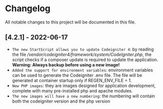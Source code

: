# Changelog
All notable changes to this project will be documented in this file.

## [4.2.1] - 2022-06-17

- `The new StartScript allows you to update Codeigniter 4`: by reading the file */vendor/codeigniter4/framework/system/CodeIgniter.php*, the script checks if a composer update is required to update the application. **Warning: Always backup before using a new image!**
- `Added the support for environment variables`: environment variables can be used to generate the Codeigniter .env file.  The file will be generated at container startup only if REGEN_ENV_FILE = 1.
- `New PHP images`: they are images designed for application development, complete with many pre-installed php and apache modules.
- `The new images will have a new numbering`: the numbering will contain both the codeigniter version and the php version

